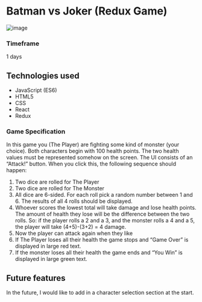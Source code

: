 # Batman vs Joker (Redux Game)

![image](https://user-images.githubusercontent.com/47919053/72225307-08518b00-357c-11ea-9be3-4826a1ed687d.png)

### Timeframe
1 days

## Technologies used

* JavaScript (ES6)
* HTML5
* CSS
* React
* Redux

### Game Specification
In this game you (The Player) are fighting some kind of monster (your choice). Both characters begin with 100
health points. The two health values must be represented somehow on the screen.
The UI consists of an “Attack!” button. When you click this, the following sequence should happen:
1. Two dice are rolled for The Player
2. Two dice are rolled for The Monster
3. All dice are 6-sided. For each roll pick a random number between 1 and 6. The results of all 4 rolls should
be displayed.
4. Whoever scores the lowest total will take damage and lose health points. The amount of health they
lose will be the difference between the two rolls. So: if the player rolls a 2 and a 3, and the monster rolls
a 4 and a 5, the player will take (4+5)-(3+2) = 4 damage.
4. Now the player can attack again when they like
5. If The Player loses all their health the game stops and “Game Over” is displayed in large red text.
6. If the monster loses all their health the game ends and “You Win” is displayed in large green text.

## Future features

In the future, I would like to add in a character selection section at the start. 
